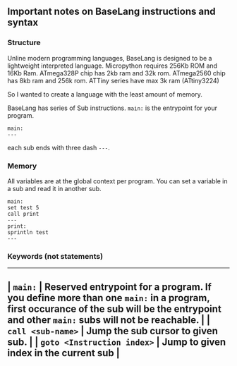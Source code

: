 ## Important notes on BaseLang instructions and syntax

### Structure
Unline modern programming languages, BaseLang is designed to be a lightweight interpreted language. 
Micropython requires 256Kb ROM and 16Kb Ram. 
ATmega328P chip has 2kb ram and 32k rom.
ATmega2560 chip has 8kb ram and 256k rom.
ATTiny series have max 3k ram (ATtiny3224)

So I wanted to create a language with the least amount of memory.

BaseLang has series of Sub instructions. `main:` is the entrypoint for your program.

```
main:
---
```

each sub ends with three dash `---`.

### Memory

All variables are at the global context per program. You can set a variable in a sub and read it in another sub.

```
main:
set test 5
call print
---
print:
sprintln test
---
```

### Keywords (not statements)

----
| `main:` | Reserved entrypoint for a program. If you define more than one `main:` in a program, first occurance of the sub will be the entrypoint and other `main:` subs will not be reachable. |
| `call <sub-name>` | Jump the sub cursor to given sub. |
| `goto <Instruction index>`  | Jump to given index in the current sub |
----

